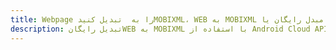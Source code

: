 ---title: Webpage را به  تبدیل کنیدMOBIXML، WEB به MOBIXML مبدل رایگان یا Android SDKdescription: تبدیل رایگانWEB به MOBIXML با استفاده از Android Cloud APIs & SDK همچنین اسناد PDF را در Cloud ایجاد، ویرایش و رندر کنید.---